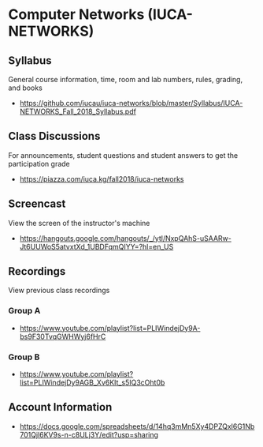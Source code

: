 # Computer Networks (IUCA-NETWORKS)

## Syllabus

General course information, time, room and lab numbers, rules, grading, and
books

* <https://github.com/iucau/iuca-networks/blob/master/Syllabus/IUCA-NETWORKS_Fall_2018_Syllabus.pdf>

## Class Discussions

For announcements, student questions and student answers to get the
participation grade

* <https://piazza.com/iuca.kg/fall2018/iuca-networks>

## Screencast

View the screen of the instructor's machine

* <https://hangouts.google.com/hangouts/_/ytl/NxpQAhS-uSAARw-Jt6UUWoS5atvxtXd_1UBDFqmQIYY=?hl=en_US>

## Recordings

View previous class recordings

### Group A

* <https://www.youtube.com/playlist?list=PLIWindejDy9A-bs9F30TvqGWHWyj6fHrC>

### Group B

* <https://www.youtube.com/playlist?list=PLIWindejDy9AGB_Xv6KIt_s5IQ3cOht0b>

## Account Information

* <https://docs.google.com/spreadsheets/d/14hq3mMn5Xy4DPZQxl6G1Nb701Qjl6KV9s-n-c8ULj3Y/edit?usp=sharing>

